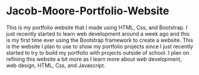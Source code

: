 # Jacob-Moore-Portfolio-Website
This is my portfolio website that I made using HTML, Css, and Bootstrap. I just recently started to learn web development around a week ago and this is my first time ever using the Bootstrap framework to create a website. This is the website I plan to use to show my portfolio projects since I just recently started to try to build my portfolio with projects outside of school. I plan on refining this website a bit more as I learn more about web development, web design, HTML, Css, and Javascript. 

